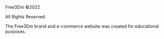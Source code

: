 ﻿Free3Dm ©2022

All Rights Reserved

The Free3Dm brand and e-commerce website was created for educational purposes.
